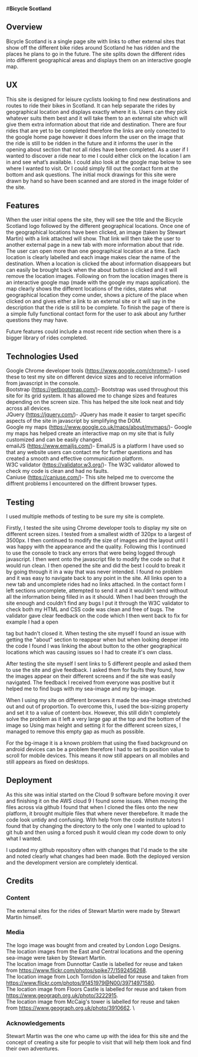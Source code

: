#**Bicycle Scotland**

## Overview 

Bicycle Scotland is a single page site with links to other external sites that show off the different bike rides around Scotland he has ridden and the places he plans to go in the future.
The site splits down the different rides into different geographical areas and displays them on an interactive google map.

## UX
This site is designed for leisure cyclists looking to find new destinations and routes to ride their bikes in Scotland.
It can help separate the rides by geographical location and displays exactly where it is. Users can they pick whatever suits them best and it will take them to an external site which will give them extra information about that ride and destination.
There are four rides that are yet to be completed therefore the links are only conected to the google home page however it does inform the user on the image that the ride is still to be ridden in the future and it informs the user in the opening about section that not all rides have been completed.
As a user if I wanted to discover a ride near to me I could either click on the location I am in and see what’s available.
I could also look at the google map below to see where I wanted to visit.
Or I could simply fill out the contact form at the bottom and ask questions.
The initial mock drawings for this site were drawn by hand so have been scanned and are stored in the image folder of the site.

## Features

When the user initial opens the site, they will see the title and the Bicycle Scotland logo followed by the different geographical locations.
Once one of the geographical locations have been clicked, an image (taken by Stewart Martin) with a link attached will show. That link will then take the user to another external page in a new tab with more information about that ride.
The user can open more than one geographical location at a time. Each location is clearly labelled and each image makes clear the name of the destination. 
When a location is clicked the about information disappears but can easily be brought back when the about button is clicked and it will remove the location images.
Following on from the location images there is an interactive google map (made with the google my maps application).
the map clearly shows the different locations of the rides, states what geographical location they come under, shows a picture of the place when clicked on and gives either a link to an external site or it will say in the description that the ride is still to be complete.
To finish the page of there is a simple fully functional contact form for the user to ask about any further questions they may have.

Future features could include a most recent ride section when there is a bigger library of rides completed.

## Technologies Used

Google Chrome developer tools (https://www.google.com/chrome/)- I used these to test my site on different device sizes and to receive information from javascript in the console.\
Bootstrap (https://getbootstrap.com/)- Bootstrap was used throughout this site for its grid system. It has allowed me to change sizes and features depending on the screen size. This has helped the site look neat and tidy across all devices.\
JQuery (https://jquery.com/)- JQuery has made it easier to target specific aspects of the site in javascript by simplifying the DOM.\
Google my maps (https://www.google.co.uk/maps/about/mymaps/)- Google my maps has helped create an interactive map on my site that is fully customized and can be easily changed.\
emailJS (https://www.emailjs.com/)- EmailJS is a platform I have used so that any website users can contact me for further questions and has created a smooth and effective communication platform.\
W3C validator (https://validator.w3.org/)- The W3C validator allowed to check my code is clean and had no faults.\
Caniuse (https://caniuse.com/)- This site helped me to overcome the diffrent problems I encountered on the diffrent browser types.

## Testing

I used multiple methods of testing to be sure my site is complete.

Firstly, I tested the site using Chrome developer tools to display my site on different screen sizes. I tested from a smallest width of 320px to a largest of 3500px. I then continued to modify the size of images and the layout until I was happy with the appearance and the quality.
Following this I continued to use the console to track any errors that were being logged through javascript. I then went onto the javascript file to modify the code so that it would run clean.
I then opened the site and did the best I could to break it by going through it in a way that was never intended. I found no problem and it was easy to navigate back to any point in the site. All links open to a new tab and uncomplete rides had no links attached.
In the contact form I left sections uncomplete, attempted to send it and it wouldn't send without all the information being filled in as it should.
When I had been through the site enough and couldn’t find any bugs I put it through the W3C validator to check both my HTML and CSS code was clean and free of bugs. The validator gave clear feedback on the code which I then went back to fix for example I had a open <div> tag but hadn't closed it.
When testing the site myself I found an issue with getting the "about" section to reappear when but when looking deeper into the code I found I was linking the about button to the other geographical locations which was causing issues so I had to create it's own class.

After testing the site myself I sent links to 5 different people and asked them to use the site and give feedback. I asked them for faults they found, how the images appear on their different screens and if the site was easily navigated.
The feedback I received from everyone was positive but it helped me to find bugs with my sea-image and my bg-image.

When I using my site on different browsers it made the sea-image stretched out and out of proportion. To overcome this, I used the box-sizing property and set it to a value of content-box. However, this still didn't completely solve the problem as it left a very large gap at the top and the bottom of the image so Using max height and setting it for the different screen sizes, I managed to remove this empty gap as much as possible.

For the bg-image it is a known problem that using the fixed background on android devices can be a problem therefore I had to set its position value to scroll for mobile devices. This means it now still appears on all mobiles and still appears as fixed on desktops.

## Deployment

As this site was initial started on the Cloud 9 software before moving it over and finishing it on the AWS cloud 9 I found some issues.
When moving the files across via github I found that when I cloned the files onto the new platform, it brought multiple files that where never therebefore. It made the code look untidy and confusing. 
With help from the code institute tutors I found that by changing the directory to the only one I wanted to upload to git hub and then using a forced push it would clean my code down to only what I wanted.

I updated my github repository often with changes that I'd made to the site and noted clearly what changes had been made.
Both the deployed version and the development version are completely identical.

## Credits 

### Content

The external sites for the rides of Stewart Martin were made by Stewart Martin himself.

### Media

The logo image was bought from and created by London Logo Designs.\
The location images from the East and Central locations and the opening sea-image were taken by Stewart Martin. \
The location image from Dunnottar Castle is labelled for reuse and taken from https://www.flickr.com/photos/spike77/1592456268. \
The location image from Loch Torridon is labelled for reuse and taken from https://www.flickr.com/photos/91451979@N00/39714971580. \
The location image from Floors Castle is labelled for reuse and taken from https://www.geograph.org.uk/photo/3222915. \
The location image from McCaig's tower is labelled for reuse and taken from https://www.geograph.org.uk/photo/3910662. \

### Acknowledgements

Stewart Martin was the one who came up with the idea for this site and the concept of creating a site for people to visit that will help them look and find their own adventures.
